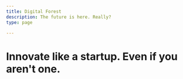 ```yaml
---
title: Digital Forest
description: The future is here. Really?
type: page

---
```

# Innovate like a startup. Even if you aren't one.
